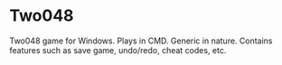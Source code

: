 # Two048
Two048 game for Windows. Plays in CMD. Generic in nature. Contains features such as save game, undo/redo, cheat codes, etc.
